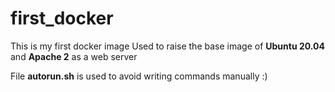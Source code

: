 # first_docker


This is my first docker image
Used to raise the base image of **Ubuntu 20.04** and **Apache 2** as a web server

File **autorun.sh** is used to avoid writing commands manually :)
